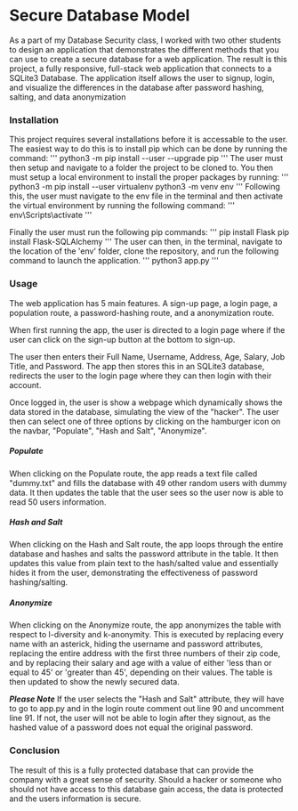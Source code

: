 # Secure Database Model
As a part of my Database Security class, I worked with two other students to design an application that demonstrates the different methods that you can use to create a secure database for a web application. The result is this project, a fully responsive, full-stack web application that connects to a SQLite3 Database. The application itself allows the user to signup, login, and visualize the differences in the database after password hashing, salting, and data anonymization

### Installation
This project requires several installations before it is accessable to the user. The easiest way to do this is to install pip which can be done by running the command:
'''
python3 -m pip install --user --upgrade pip
'''
The user must then setup and navigate to a folder the project to be cloned to. You then must setup a local environment to install the proper packages by running:
'''
python3 -m pip install --user virtualenv
python3 -m venv env
'''
Following this, the user must navigate to the env file in the terminal and then activate the virtual environment by running the following command:
'''
env\Scripts\activate
'''

Finally the user must run the following pip commands:
'''
pip install Flask
pip install Flask-SQLAlchemy
'''
The user can then, in the terminal, navigate to the location of the 'env' folder, clone the repository, and run the following command to launch the application.
'''
python3 app.py
'''

### Usage
The web application has 5 main features. A sign-up page, a login page, a population route, a password-hashing route, and a anonymization route. 

When first running the app, the user is directed to a login page where if the user can click on the sign-up button at the bottom to sign-up. 

The user then enters their Full Name, Username, Address, Age, Salary, Job Title, and Password. The app then stores this in an SQLite3 database, redirects the user to the login page where they can then login with their account.

Once logged in, the user is show a webpage which dynamically shows the data stored in the database, simulating the view of the "hacker". The user then can select one of three options by clicking on the hamburger icon on the navbar, "Populate", "Hash and Salt", "Anonymize".

##### Populate
When clicking on the Populate route, the app reads a text file called "dummy.txt" and fills the database with 49 other random users with dummy data. It then updates the table that the user sees so the user now is able to read 50 users information.

##### Hash and Salt
When clicking on the Hash and Salt route, the app loops through the entire database and hashes and salts the password attribute in the table. It then updates this value from plain text to the hash/salted value and essentially hides it from the user, demonstrating the effectiveness of password hashing/salting.

##### Anonymize
When clicking on the Anonymize route, the app anonymizes the table with respect to l-diversity and k-anonymity. This is executed by replacing every name with an asterick, hiding the username and password attributes, replacing the entire address with the first three numbers of their zip code, and by replacing their salary and age with a value of either 'less than or equal to 45' or 'greater than 45', depending on their values. The table is then updated to show the newly secured data.

***Please Note*** 
If the user selects the "Hash and Salt" attribute, they will have to go to app.py and in the login route comment out line 90 and uncomment line 91. If not, the user will not be able to login after they signout, as the hashed value of a password does not equal the original password.

### Conclusion
The result of this is a fully protected database that can provide the company with a great sense of security. Should a hacker or someone who should not have access to this database gain access, the data is protected and the users information is secure.
